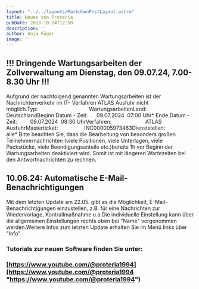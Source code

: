 ```yaml
---
layout: "../../layouts/MarkdownPostLayout.astro"
title: Neues von Proteria 
pubDate: 2023-10-24T12:58
description: ''
author: Anja Füger
image: ''
---
```


## !!! Dringende Wartungsarbeiten der Zollverwaltung am Dienstag, den 09.07.24, 7.00-8.30 Uhr !!!

Aufgrund der nachfolgend genannten Wartungsarbeiten ist der Nachrichtenverkehr im IT- Verfahren ATLAS Ausfuhr nicht möglich.Typ:                                   WartungsarbeitenLand:                                 DeutschlandBeginn Datum - Zeit:      09.07.2024  07:00 Uhr\* Ende Datum - Zeit:         09.07.2024  08:30 UhrVerfahren:                       ATLAS AusfuhrMasterticket:                  INC000005973463Dienststellen:                 alle\* Bitte beachten Sie, dass die Bearbeitung von besonders großen Teilnehmernachrichten (viele Positionen, viele Unterlagen, viele Packstücke, viele Beendigungsanteile etc.)bereits 1h vor Beginn der Wartungsarbeiten deaktiviert wird. Somit ist mit längeren Wartezeiten bei den Antwortnachrichten zu rechnen.

## 10.06.24: Automatische E-Mail-Benachrichtigungen

Mit dem letzten Update am 22.05. gibt es die Möglichkeit, E-Mail-Benachrichtigungen einzustellen, z.B. für eine Nachrichten zur Wiedervorlage, Kontrallmaßnahme u.a.Die individuelle Einstellung kann über die allgemeinen Einstellungen rechts oben bei \"Name\" vorgenommen werden.Weitere Infos zum letzten Update erhalten Sie im Menü links über \"Info\"

#### 

### Tutorials zur neuen Software finden Sie unter:

### [https://www.youtube.com/@proteria1994](https://www.youtube.com/@proteria1994 "https://www.youtube.com/@proteria1994")